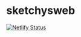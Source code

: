 # sketchysweb
[![Netlify Status](https://api.netlify.com/api/v1/badges/478b226e-adc6-4e9f-ba6c-57f60cc2d5e9/deploy-status)](https://app.netlify.com/sites/stunning-lokum-e0a6cb/deploys)
